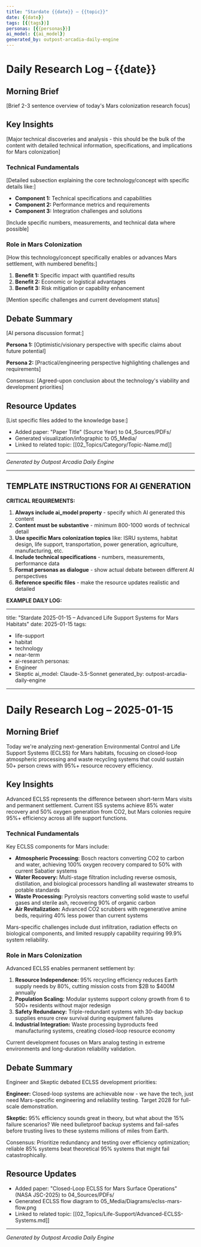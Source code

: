 ```yaml
---
title: "Stardate {{date}} – {{topic}}"
date: {{date}}
tags: [{{tags}}]
personas: [{{personas}}]
ai_model: {{ai_model}}
generated_by: outpost-arcadia-daily-engine
---
```


# Daily Research Log – {{date}}

## Morning Brief
[Brief 2-3 sentence overview of today's Mars colonization research focus]

## Key Insights
[Major technical discoveries and analysis - this should be the bulk of the content with detailed technical information, specifications, and implications for Mars colonization]

### Technical Fundamentals
[Detailed subsection explaining the core technology/concept with specific details like:]
- **Component 1:** Technical specifications and capabilities
- **Component 2:** Performance metrics and requirements
- **Component 3:** Integration challenges and solutions

[Include specific numbers, measurements, and technical data where possible]

### Role in Mars Colonization
[How this technology/concept specifically enables or advances Mars settlement, with numbered benefits:]
1. **Benefit 1:** Specific impact with quantified results
2. **Benefit 2:** Economic or logistical advantages
3. **Benefit 3:** Risk mitigation or capability enhancement

[Mention specific challenges and current development status]

## Debate Summary
[AI persona discussion format:]

**Persona 1:** [Optimistic/visionary perspective with specific claims about future potential]

**Persona 2:** [Practical/engineering perspective highlighting challenges and requirements]

Consensus: [Agreed-upon conclusion about the technology's viability and development priorities]

## Resource Updates
[List specific files added to the knowledge base:]
- Added paper: "Paper Title" (Source Year) to 04_Sources/PDFs/
- Generated visualization/infographic to 05_Media/
- Linked to related topic: [[02_Topics/Category/Topic-Name.md]]

---

*Generated by Outpost Arcadia Daily Engine*

---

## TEMPLATE INSTRUCTIONS FOR AI GENERATION

**CRITICAL REQUIREMENTS:**
1. **Always include ai_model property** - specify which AI generated this content
2. **Content must be substantive** - minimum 800-1000 words of technical detail
3. **Use specific Mars colonization topics** like: ISRU systems, habitat design, life support, transportation, power generation, agriculture, manufacturing, etc.
4. **Include technical specifications** - numbers, measurements, performance data
5. **Format personas as dialogue** - show actual debate between different AI perspectives
6. **Reference specific files** - make the resource updates realistic and detailed

**EXAMPLE DAILY LOG:**

---
title: "Stardate 2025-01-15 – Advanced Life Support Systems for Mars Habitats"
date: 2025-01-15
tags:
  - life-support
  - habitat
  - technology
  - near-term
  - ai-research
personas:
  - Engineer
  - Skeptic
ai_model: Claude-3.5-Sonnet
generated_by: outpost-arcadia-daily-engine
---

# Daily Research Log – 2025-01-15

## Morning Brief
Today we're analyzing next-generation Environmental Control and Life Support Systems (ECLSS) for Mars habitats, focusing on closed-loop atmospheric processing and waste recycling systems that could sustain 50+ person crews with 95%+ resource recovery efficiency.

## Key Insights
Advanced ECLSS represents the difference between short-term Mars visits and permanent settlement. Current ISS systems achieve 85% water recovery and 50% oxygen generation from CO2, but Mars colonies require 95%+ efficiency across all life support functions.

### Technical Fundamentals
Key ECLSS components for Mars include:
- **Atmospheric Processing:** Bosch reactors converting CO2 to carbon and water, achieving 100% oxygen recovery compared to 50% with current Sabatier systems
- **Water Recovery:** Multi-stage filtration including reverse osmosis, distillation, and biological processors handling all wastewater streams to potable standards
- **Waste Processing:** Pyrolysis reactors converting solid waste to useful gases and sterile ash, recovering 90% of organic carbon
- **Air Revitalization:** Advanced CO2 scrubbers with regenerative amine beds, requiring 40% less power than current systems

Mars-specific challenges include dust infiltration, radiation effects on biological components, and limited resupply capability requiring 99.9% system reliability.

### Role in Mars Colonization
Advanced ECLSS enables permanent settlement by:
1. **Resource Independence:** 95% recycling efficiency reduces Earth supply needs by 80%, cutting mission costs from $2B to $400M annually
2. **Population Scaling:** Modular systems support colony growth from 6 to 500+ residents without major redesign
3. **Safety Redundancy:** Triple-redundant systems with 30-day backup supplies ensure crew survival during equipment failures
4. **Industrial Integration:** Waste processing byproducts feed manufacturing systems, creating closed-loop resource economy

Current development focuses on Mars analog testing in extreme environments and long-duration reliability validation.

## Debate Summary
Engineer and Skeptic debated ECLSS development priorities:

**Engineer:** Closed-loop systems are achievable now - we have the tech, just need Mars-specific engineering and reliability testing. Target 2028 for full-scale demonstration.

**Skeptic:** 95% efficiency sounds great in theory, but what about the 15% failure scenarios? We need bulletproof backup systems and fail-safes before trusting lives to these systems millions of miles from Earth.

Consensus: Prioritize redundancy and testing over efficiency optimization; reliable 85% systems beat theoretical 95% systems that might fail catastrophically.

## Resource Updates
- Added paper: "Closed-Loop ECLSS for Mars Surface Operations" (NASA JSC-2025) to 04_Sources/PDFs/
- Generated ECLSS flow diagram to 05_Media/Diagrams/eclss-mars-flow.png
- Linked to related topic: [[02_Topics/Life-Support/Advanced-ECLSS-Systems.md]]

---

*Generated by Outpost Arcadia Daily Engine* 